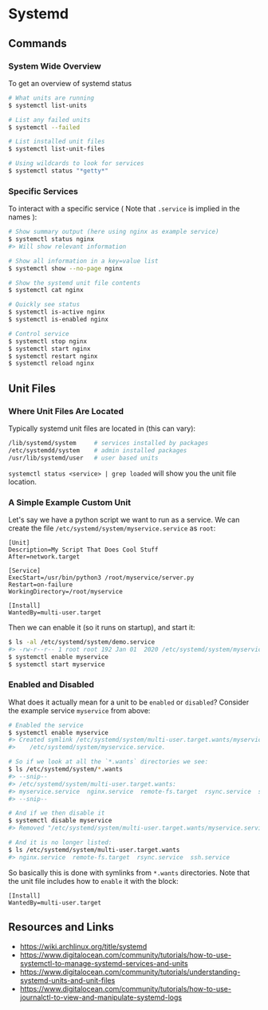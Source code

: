 # Systemd

## Commands

### System Wide Overview

To get an overview of systemd status

```sh
# What units are running
$ systemctl list-units

# List any failed units
$ systemctl --failed

# List installed unit files
$ systemctl list-unit-files

# Using wildcards to look for services
$ systemctl status "*getty*"
```

### Specific Services

To interact with a specific service ( Note that `.service` is implied in the names ):

```sh
# Show summary output (here using nginx as example service)
$ systemctl status nginx
#> Will show relevant information

# Show all information in a key=value list
$ systemctl show --no-page nginx

# Show the systemd unit file contents
$ systemctl cat nginx

# Quickly see status
$ systemctl is-active nginx
$ systemctl is-enabled nginx

# Control service
$ systemctl stop nginx
$ systemctl start nginx
$ systemctl restart nginx
$ systemctl reload nginx
```

## Unit Files

### Where Unit Files Are Located

Typically systemd unit files are located in (this can vary):

```sh
/lib/systemd/system     # services installed by packages
/etc/systemdd/system    # admin installed packages
/usr/lib/systemd/user   # user based units
```

`systemctl status <service> | grep loaded` will show you the unit file location.


### A Simple Example Custom Unit

Let's say we have a python script we want to run as a service.
We can create the file `/etc/systemd/system/myservice.service` as `root`:

```
[Unit]
Description=My Script That Does Cool Stuff
After=network.target

[Service]
ExecStart=/usr/bin/python3 /root/myservice/server.py
Restart=on-failure
WorkingDirectory=/root/myservice

[Install]
WantedBy=multi-user.target
```

Then we can enable it (so it runs on startup), and start it:

```sh
$ ls -al /etc/systemd/system/demo.service
#> -rw-r--r-- 1 root root 192 Jan 01  2020 /etc/systemd/system/myservice.service
$ systemctl enable myservice
$ systemctl start myservice
```

### Enabled and Disabled

What does it actually mean for a unit to be `enabled` or `disabled`?
Consider the example service `myservice` from above:

```sh
# Enabled the service
$ systemctl enable myservice
#> Created symlink /etc/systemd/system/multi-user.target.wants/myservice.service ->
#>    /etc/systemd/system/myservice.service.

# So if we look at all the `*.wants` directories we see:
$ ls /etc/systemd/system/*.wants
#> --snip--
#> /etc/systemd/system/multi-user.target.wants:
#> myservice.service  nginx.service  remote-fs.target  rsync.service  ssh.service
#> --snip--

# And if we then disable it
$ systemctl disable myservice
#> Removed "/etc/systemd/system/multi-user.target.wants/myservice.service".

# And it is no longer listed:
$ ls /etc/systemd/system/multi-user.target.wants
#> nginx.service  remote-fs.target  rsync.service  ssh.service
```

So basically this is done with symlinks from `*.wants` directories.
Note that the unit file includes how to `enable` it with the block:

```
[Install]
WantedBy=multi-user.target
```

## Resources and Links

* <https://wiki.archlinux.org/title/systemd>
* <https://www.digitalocean.com/community/tutorials/how-to-use-systemctl-to-manage-systemd-services-and-units>
* <https://www.digitalocean.com/community/tutorials/understanding-systemd-units-and-unit-files>
* <https://www.digitalocean.com/community/tutorials/how-to-use-journalctl-to-view-and-manipulate-systemd-logs>



